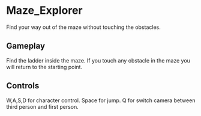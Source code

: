 # Maze_Explorer

Find your way out of the maze without touching the obstacles.

## Gameplay

Find the ladder inside the maze. If you touch any obstacle in the maze you will return to the starting point.

## Controls

W,A,S,D for character control.
Space for jump.
Q for switch camera between third person and first person.
